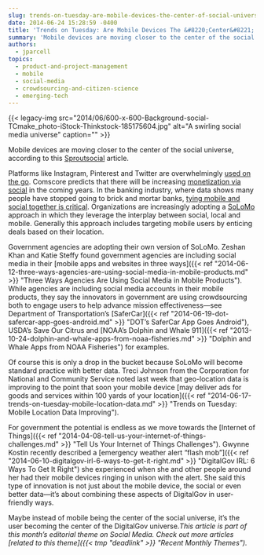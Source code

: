 ```yaml
---
slug: trends-on-tuesday-are-mobile-devices-the-center-of-social-universe
date: 2014-06-24 15:28:59 -0400
title: 'Trends on Tuesday: Are Mobile Devices The &#8220;Center&#8221; of Social Universe?'
summary: 'Mobile devices are moving closer to the center of the social universe, according to this Sproutsocial article. Platforms like Instagram, Pinterest and Twitter are overwhelmingly used on the go. Comscore predicts that there will be increasing monetization via social in the coming years. In the banking industry, where data shows many people have stopped going to'
authors:
  - jparcell
topics:
  - product-and-project-management
  - mobile
  - social-media
  - crowdsourcing-and-citizen-science
  - emerging-tech
---
```


{{< legacy-img src="2014/06/600-x-600-Background-social-TCmake_photo-iStock-Thinkstock-185175604.jpg" alt="A swirling social media universe" caption="" >}} 

Mobile devices are moving closer to the center of the social universe, according to this [Sproutsocial](http://sproutsocial.com/insights/trends-2014-social-mobile-synonymous-now-heres/) article.

Platforms like Instagram, Pinterest and Twitter are overwhelmingly [used on the go](http://mashable.com/2014/04/03/social-media-mobile-chart/). Comscore predicts that there will be increasing [monetization via social](http://www.comscore.com/Insights/Presentations_and_Whitepapers/2014/2014_US_Digital_Future_in_Focus) in the coming years. In the banking industry, where data shows many people have stopped going to brick and mortar banks, [tying mobile and social together is critical](http://www.banktech.com/channels/social-and-mobile-the-digital-cement/240168488). Organizations are increasingly adopting a [SoLoMo](http://engage.synecoretech.com/marketing-technology-for-growth/bid/193310/Marketing-Goes-SoLoMo) approach in which they leverage the interplay between social, local and mobile. Generally this approach includes targeting mobile users by enticing deals based on their location.

Government agencies are adopting their own version of SoLoMo. Zeshan Khan and Katie Steffy found government agencies are including social media in their [mobile apps and websites in three ways]({{< ref "2014-06-12-three-ways-agencies-are-using-social-media-in-mobile-products.md" >}} "Three Ways Agencies Are Using Social Media in Mobile Products"). While agencies are including social media accounts in their mobile products, they say the innovators in government are using crowdsourcing both to engage users to help advance mission effectiveness—see Department of Transportation&#8217;s [SaferCar]({{< ref "2014-06-19-dot-safercar-app-goes-android.md" >}} "DOT’s SaferCar App Goes Android"), USDA&#8217;s Save Our Citrus and [NOAA&#8217;s Dolphin and Whale 911]({{< ref "2013-10-24-dolphin-and-whale-apps-from-noaa-fisheries.md" >}} "Dolphin and Whale Apps from NOAA Fisheries") for examples.

Of course this is only a drop in the bucket because SoLoMo will become standard practice with better data. Treci Johnson from the Corporation for National and Community Service noted last week that geo-location data is improving to the point that soon your mobile device [may deliver ads for goods and services within 100 yards of your location]({{< ref "2014-06-17-trends-on-tuesday-mobile-location-data.md" >}} "Trends on Tuesday: Mobile Location Data Improving").

For government the potential is endless as we move towards the [Internet of Things]({{< ref "2014-04-08-tell-us-your-internet-of-things-challenges.md" >}} "Tell Us Your Internet of Things Challenges"). Gwynne Kostin recently described a [emergency weather alert &#8220;flash mob&#8221;]({{< ref "2014-06-10-digitalgov-irl-6-ways-to-get-it-right.md" >}} "DigitalGov IRL: 6 Ways To Get It Right") she experienced when she and other people around her had their mobile devices ringing in unison with the alert. She said this type of innovation is not just about the mobile device, the social or even better data—it&#8217;s about combining these aspects of DigitalGov in user-friendly ways.

Maybe instead of mobile being the center of the social universe, it&#8217;s the user becoming the center of the DigitalGov universe._This article is part of this month&#8217;s editorial theme on Social Media. Check out more articles [related to this theme]({{< tmp "deadlink" >}} "Recent Monthly Themes")._